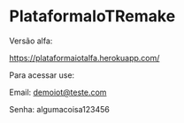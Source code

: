 # PlataformaIoTRemake

Versão alfa:

https://plataformaiotalfa.herokuapp.com/


Para acessar use:

Email: demoiot@teste.com

Senha: algumacoisa123456
